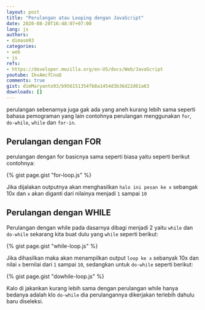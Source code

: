 ```yaml
---
layout: post
title: "Perulangan atau Looping dengan JavaScript"
date: 2020-08-20T16:48:07+07:00
lang: js
authors:
- dimasm93
categories:
- web
- js
refs: 
- https://developer.mozilla.org/en-US/docs/Web/JavaScript
youtube: IkvAmcfCnuQ
comments: true
gist: dimMaryanto93/b956151354fb8a1454d3b36d22d61a63
downloads: []
---
```


perulangan sebenarnya juga gak ada yang aneh kurang lebih sama seperti bahasa pemograman yang lain contohnya perulangan menggunakan `for`, `do-while`, `while` dan `for-in`.

## Perulangan dengan FOR

perulangan dengan for basicnya sama seperti biasa yaitu seperti berikut contohnya:

{% gist page.gist "for-loop.js" %}

Jika dijalakan outputnya akan menghasilkan `halo ini pesan ke x` sebangak 10x  dan `x` akan diganti dari nilainya menjadi `1` sampai `10`

## Perulangan dengan WHILE

Perulangan dengan while pada dasarnya dibagi menjadi 2 yaitu `while` dan `do-while` sekarang kita buat dulu yang `while` seperti berikut:

{% gist page.gist "while-loop.js" %}

Jika dihasilkan maka akan menampilkan output `loop ke x` sebanyak 10x dan nilai `x` bernilai dari `1` sampai `10`, sedangkan untuk `do-while` seperti berikut:

{% gist page.gist "dowhile-loop.js" %}

Kalo di jakankan kurang lebih sama dengan perulangan while hanya bedanya adalah klo `do-while` dia perulangannya dikerjakan terlebih dahulu baru diseleksi.